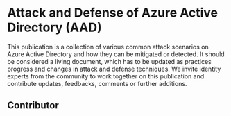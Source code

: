 # Attack and Defense of Azure Active Directory (AAD)
This publication is a collection of various common attack scenarios on Azure Active Directory and how they can be mitigated or detected.
It should be considered a living document, which has to be updated as practices progress and changes in attack and defense techniques.
We invite identity experts from the community to work together on this publication and contribute updates, feedbacks, comments or further additions.

## Contributor
